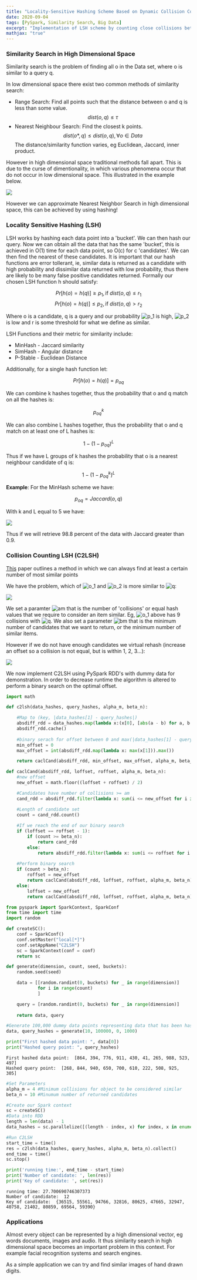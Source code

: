 ```yaml
---
title: "Locality-Sensitive Hashing Scheme Based on Dynamic Collision Counting"
date: 2020-09-04
tags: [PySpark, Similarity Search, Big Data]
excerpt: "Implementation of LSH scheme by counting close collisions between similar items using PySpark RDD's"
mathjax: "true"
---
```


### Similarity Search in High Dimensional Space

Similarity search is the problem of finding all o in the Data set, where o is similar to a query q.

In low dimensional space there exist two common methods of similarity search:
* Range Search: Find all points such that the distance between o and q is less than some value.
  $$dist(o,q) \leq \tau$$
* Nearest Neighbour Search: Find the closest k points.
  $$dist(o*,q) \leq dist(o,q), \forall o \in Data$$
The distance/similarity function varies, eg Euclidean, Jaccard, inner product.

However in high dimensional space traditional methods fall apart. This is due to the curse of dimentionality, in which various phenomena occur that do not occur in low dimensional space. This illustrated in the example below. 

![](/images/lsh1.png)

However we can approximate Nearest Neighbor Search in high dimensional space, this can be achieved by using hashing!

### Locality Sensitive Hashing (LSH)

LSH works by hashing each data point into a 'bucket'. We can then hash our query. Now we can obtain all the data that has the same 'bucket', this is achieved in O(1) time for each data point, so O(c) for c 'candidates'. We can then find the nearest of these candidates. 
It is important that our hash functions are error tollerant, ie, similar data is returned as a candidate with high probability and dissimilar data returned with low probability, thus there are likely to be many false positive candidates returned. 
Formally our chosen LSH function h should satisfy:

$$Pr[h(o) = h(q)] \geq p_1, \text{if } dist(o,q) \leq r_1$$
$$Pr[h(o) = h(q)] \leq p_2, \text{if } dist(o,q) > r_2$$

Where o is a candidate, q is a query and our probability <img src="https://latex.codecogs.com/gif.latex?p_1" title="p_1" /> is high, <img src="https://latex.codecogs.com/gif.latex?p_2" title="p_2" /> is low and r is some threshold for what we define as similar.

LSH Functions and their metric for similarity include:
* MinHash - Jaccard similarity 
* SimHash - Angular distance 
* P-Stable - Euclidean Distance

Additionally, for a single hash function let:

$$Pr[h(o) = h(q)] = p_{oq}$$

We can combine k hashes together, thus the probability that o and q match on all the hashes is:

$$p_{oq}^k$$

We can also combine L hashes together, thus the probability that o and q match on at least one of L hashes is:

$$1-(1-p_{oq})^L$$

Thus if we have L groups of k hashes the probability that o is a nearest neighbour candidate of q is:

$$1-(1-p_{oq}^k)^L$$

**Example**:
For the MinHash scheme we have:

$$p_{oq} = Jaccard(o,q)$$

With k and L equal to 5 we have:

![](/images/lsh2.png)

Thus if we will retrieve 98.8 percent of the data with Jaccard greater than 0.9.

### Collision Counting LSH (C2LSH)

[This](http://www.cs.ust.hk/~wilfred/paper/sigmod12.pdf) paper outlines a method in which we can always find at least a certain number of most similar points

We have the problem, which of <img src="https://latex.codecogs.com/gif.latex?o_1" title="o_1" /> and <img src="https://latex.codecogs.com/gif.latex?o_2" title="o_2" />
is more similar to <img src="https://latex.codecogs.com/gif.latex?q" title="q" />:

![](/images/lsh3.png)

We set a paramter <img src="https://latex.codecogs.com/gif.latex?am" title="am" /> that is the number of 'collisions' or equal hash values that we require to consider an item similar. Eg, <img src="https://latex.codecogs.com/gif.latex?o_1" title="o_1" /> above has 9 collisions with <img src="https://latex.codecogs.com/gif.latex?q" title="q" />. 
We also set a parameter <img src="https://latex.codecogs.com/gif.latex?bm" title="bm" /> that is the minimum number of candidates that we want to return, or the minimum number of similar items. 

However if we do not have enough candidates we virtual rehash (increase an offset so a collision is not equal, but is within 1, 2, 3...):

![](/images/lsh4.png)

We now implement C2LSH using PySpark RDD's with dummy data for demonstration. In order to decrease runtime the algorithm is altered to perform a binary search on the optimal offset.

```python
import math

def c2lsh(data_hashes, query_hashes, alpha_m, beta_n):

    #Map to (key, |data_hashes[1] - query_hashes|)
    absdiff_rdd = data_hashes.map(lambda x:(x[0], [abs(a - b) for a, b in zip(x[1], query_hashes)]))
    absdiff_rdd.cache()
    
    #binary serach for offset between 0 and max(|data_hashes[1] - query_hashes|)
    min_offset = 0
    max_offset = int(absdiff_rdd.map(lambda x: max(x[1])).max()) 

    return caclCand(absdiff_rdd, min_offset, max_offset, alpha_m, beta_n)

def caclCand(absdiff_rdd, loffset, roffset, alpha_m, beta_n):
    #new offset   
    new_offset = math.floor((loffset + roffset) / 2)

    #Candidates have number of collisions >= am
    cand_rdd = absdiff_rdd.filter(lambda x: sum(i <= new_offset for i in x[1]) >= alpha_m).keys()

    #Length of candidate set
    count = cand_rdd.count()
    
    #If we reach the end of our binary search
    if (loffset == roffset - 1):
        if (count >= beta_n):
            return cand_rdd
        else:
            return absdiff_rdd.filter(lambda x: sum(i <= roffset for i in x[1]) >= alpha_m).keys()
    
    #Perform binary search
    if (count > beta_n):
        roffset = new_offset
        return caclCand(absdiff_rdd, loffset, roffset, alpha_m, beta_n)
    else:
        loffset = new_offset
        return caclCand(absdiff_rdd, loffset, roffset, alpha_m, beta_n)
```


```python
from pyspark import SparkContext, SparkConf
from time import time
import random

def createSC():
    conf = SparkConf()
    conf.setMaster("local[*]")
    conf.setAppName("C2LSH")
    sc = SparkContext(conf = conf)
    return sc

def generate(dimension, count, seed, buckets):
    random.seed(seed)

    data = [[random.randint(0, buckets) for _ in range(dimension)]
            for i in range(count)
            ]

    query = [random.randint(0, buckets) for _ in range(dimension)]
    
    return data, query

#Generate 100,000 dummy data points representing data that has been hashed into 1000 buckets. Also generate a random query.
data, query_hashes = generate(10, 100000, 0, 1000)

print("First hashed data point: ", data[0])
print("Hashed query point: ", query_hashes)
```

    First hashed data point:  [864, 394, 776, 911, 430, 41, 265, 988, 523, 497]
    Hashed query point:  [268, 844, 940, 650, 700, 610, 222, 508, 925, 305]
    


```python
#Set Parameters
alpha_m = 4 #Minimum collisions for object to be considered similar
beta_n = 10 #Minumum number of returned candidates

#Create our Spark context
sc = createSC()
#Data into RDD
length = len(data) - 1
data_hashes = sc.parallelize([(length - index, x) for index, x in enumerate(data)])

#Run C2LSH
start_time = time()
res = c2lsh(data_hashes, query_hashes, alpha_m, beta_n).collect()
end_time = time()
sc.stop()

print('running time:', end_time - start_time)
print('Number of candidate: ', len(res))
print('Key of candidate: ', set(res))
```

    running time: 27.700690746307373
    Number of candidate:  12
    Key of candidate:  {36515, 55561, 94766, 32816, 80625, 47665, 32947, 40758, 21402, 80859, 69564, 59390}
    


### Applications

Almost every object can be represented by a high dimensional vector, eg words documents, images and audio. 
It thus similarity search in high dimensional space becomes an important problem in this context.
For example facial recognition systems and search engines.

As a simple application we can try and find similar images of hand drawn digits. 
